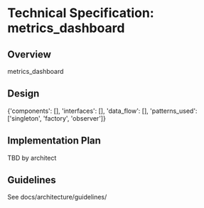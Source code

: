 # Technical Specification: metrics_dashboard

## Overview
metrics_dashboard

## Design
{'components': [], 'interfaces': [], 'data_flow': [], 'patterns_used': ['singleton', 'factory', 'observer']}

## Implementation Plan
TBD by architect

## Guidelines
See docs/architecture/guidelines/

